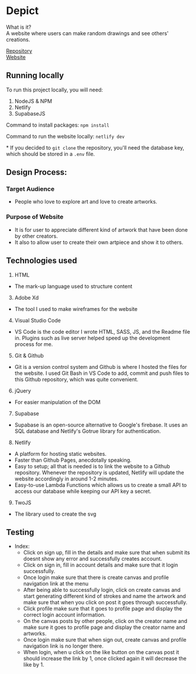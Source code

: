 # Depict
What is it?\
A website where users can make random drawings and see others' creations.

[Repository](https://github.com/friedcouch/Depict)\
[Website](https://depict.netlify.app)

## Running locally
To run this project locally, you will need:
1. NodeJS & NPM
2. Netlify 
3. SupabaseJS

Command to install packages:
`npm install`

Command to run the website locally:
`netlify dev`

\* If you decided to `git clone` the repository, you'll need the database key, which should be stored in a `.env` file.

## Design Process:
### Target Audience
- People who love to explore art and love to create artworks.

### Purpose of Website
- It is for user to appreciate different kind of artwork that have been done by other creators.
- It also to allow user to create their own artpiece and show it to others.

## Technologies used
1. HTML
  - The mark-up language used to structure content
3. Adobe Xd
  - The tool I used to make wireframes for the website
4. Visual Studio Code
  - VS Code is the code editor I wrote HTML, SASS, JS, and the Readme file in. Plugins such as live server helped speed up the development process for me.
5. Git & Github
  - Git is a version control system and Github is where I hosted the files for the website. I used Git Bash in VS Code to add, commit and push files to this Github repository, which was quite convenient.
6. jQuery
  - For easier manipulation of the DOM
7. Supabase
  - Supabase is an open-source alternative to Google's firebase. It uses an SQL database and Netlify's Gotrue library for authentication.
8. Netlify
  - A platform for hosting static websites.
  - Faster than Github Pages, anecdotally speaking.
  - Easy to setup; all that is needed is to link the website to a Github repository. Whenever the repository is updated, Netlify will update the website accordingly in around 1-2 minutes.
  - Easy-to-use Lambda Functions which allows us to create a small API to access our database while keeping our API key a secret.
9. TwoJS
  - The library used to create the svg

## Testing
- Index:
	- Click on sign up, fill in the details and make sure that when submit its doesnt show any error and successfully creates account.
	- Click on sign in, fill in account details and make sure that it login successfully.
	- Once login make sure that there is create canvas and profile navigation link at the menu
	- After being able to successfully login, click on create canvas and start generating different kind of strokes and name the artwork and make sure that when you click on post it goes through successfully.
	- Click profile make sure that it goes to profile page and display the correct login account information.
	- On the canvas posts by other people, click on the creator name and make sure it goes to profile page and display the creator name and artworks.
	- Once login make sure that when sign out, create canvas and profile navigation link is no longer there.
	- When login, when u click on the like button on the canvas post it should increase the link by 1, once clicked again it will decrease the like by 1.

	

